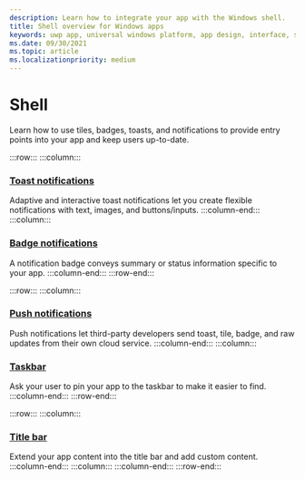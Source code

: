 ```yaml
---
description: Learn how to integrate your app with the Windows shell.
title: Shell overview for Windows apps
keywords: uwp app, universal windows platform, app design, interface, shell
ms.date: 09/30/2021
ms.topic: article
ms.localizationpriority: medium
---
```

# Shell

Learn how to use tiles, badges, toasts, and notifications to provide entry points into your app and keep users up-to-date.

:::row:::
    :::column:::
### [Toast notifications](tiles-and-notifications/toast-notifications-overview.md)
Adaptive and interactive toast notifications let you create flexible notifications with text, images, and buttons/inputs.
    :::column-end:::
    :::column:::
### [Badge notifications](tiles-and-notifications/badges.md)
A notification badge conveys summary or status information specific to your app.
    :::column-end:::
:::row-end:::

:::row:::
    :::column:::
### [Push notifications](tiles-and-notifications/windows-push-notification-services--wns--overview.md)
Push notifications let third-party developers send toast, tile, badge, and raw updates from their own cloud service.
    :::column-end:::
    :::column:::
### [Taskbar](pin-to-taskbar.md)
Ask your user to pin your app to the taskbar to make it easier to find.
    :::column-end:::
:::row-end:::

:::row:::
    :::column:::
### [Title bar](../../develop/title-bar.md)
Extend your app content into the title bar and add custom content.
    :::column-end:::
    :::column:::
    :::column-end:::
:::row-end:::